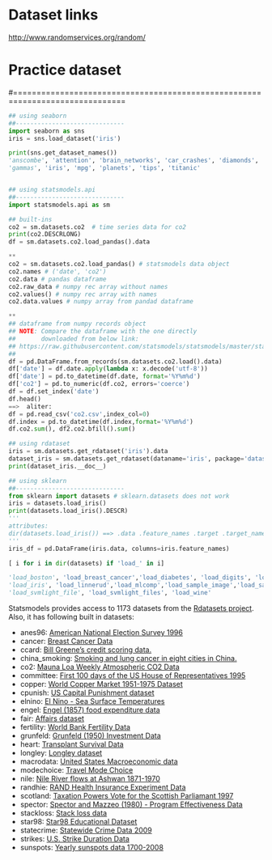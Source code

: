 # Dataset links
http://www.randomservices.org/random/



# Practice dataset
#==============================================================================
```python
## using seaborn
##------------------------------
import seaborn as sns
iris = sns.load_dataset('iris')

print(sns.get_dataset_names())
'anscombe', 'attention', 'brain_networks', 'car_crashes', 'diamonds', 'dots', 'exercise', 'flights', 'fmri', 
'gammas', 'iris', 'mpg', 'planets', 'tips', 'titanic'


## using statsmodels.api
##------------------------------
import statsmodels.api as sm

## built-ins
co2 = sm.datasets.co2  # time series data for co2
print(co2.DESCRLONG)
df = sm.datasets.co2.load_pandas().data

**
co2 = sm.datasets.co2.load_pandas() # statsmodels data object
co2.names # ('date', 'co2')
co2.data # pandas dataframe
co2.raw_data # numpy rec array without names
co2.values() # numpy rec array with names
co2.data.values # numpy array from pandad dataframe

**
## dataframe from numpy records object
## NOTE: Compare the dataframe with the one directly 
##       downloaded from below link:
## https://raw.githubusercontent.com/statsmodels/statsmodels/master/statsmodels/datasets/co2/co2.csv
##
df = pd.DataFrame.from_records(sm.datasets.co2.load().data)
df['date'] = df.date.apply(lambda x: x.decode('utf-8'))
df['date'] = pd.to_datetime(df.date, format='%Y%m%d')
df['co2'] = pd.to_numeric(df.co2, errors='coerce')
df = df.set_index('date')
df.head()
==>  aliter:
df = pd.read_csv('co2.csv',index_col=0)
df.index = pd.to_datetime(df.index,format='%Y%m%d')
df.co2.sum(), df2.co2.bfill().sum()

## using rdataset
iris = sm.datasets.get_rdataset('iris').data
dataset_iris = sm.datasets.get_rdataset(dataname='iris', package='datasets')
print(dataset_iris.__doc__)

## using sklearn
##------------------------------
from sklearn import datasets # sklearn.datasets does not work
iris = datasets.load_iris() 
print(datasets.load_iris().DESCR)
'''
attributes:
dir(datasets.load_iris()) ==> .data .feature_names .target .target_names .filename .DESCR
'''
iris_df = pd.DataFrame(iris.data, columns=iris.feature_names)

[ i for i in dir(datasets) if 'load_' in i]

'load_boston', 'load_breast_cancer','load_diabetes', 'load_digits', 'load_files'
'load_iris', 'load_linnerud','load_mlcomp','load_sample_image','load_sample_images',
'load_svmlight_file', 'load_svmlight_files', 'load_wine'
```
Statsmodels provides access to 1173 datasets from the [Rdatasets project](https://github.com/vincentarelbundock/Rdatasets).
Also, it has following built in datasets:
- anes96:  [American National Election Survey 1996](http://www.statsmodels.org/dev/datasets/generated/anes96.html)
- cancer: [Breast Cancer Data](http://www.statsmodels.org/dev/datasets/generated/cancer.html)
- ccard: [Bill Greene’s credit scoring data.](http://www.statsmodels.org/dev/datasets/generated/ccard.html)
- china_smoking: [Smoking and lung cancer in eight cities in China.](http://www.statsmodels.org/dev/datasets/generated/china_smoking.html)
- co2: [Mauna Loa Weekly Atmospheric CO2 Data](http://www.statsmodels.org/dev/datasets/generated/co2.html)
- committee: [First 100 days of the US House of Representatives 1995](http://www.statsmodels.org/dev/datasets/generated/committee.html)
- copper: [World Copper Market 1951-1975 Dataset](http://www.statsmodels.org/dev/datasets/generated/copper.html)	
- cpunish: [US Capital Punishment dataset](http://www.statsmodels.org/dev/datasets/generated/cpunish.html)
- elnino: [El Nino - Sea Surface Temperatures	](http://www.statsmodels.org/dev/datasets/generated/elnino.html)
- engel: [Engel (1857) food expenditure data](http://www.statsmodels.org/dev/datasets/generated/engel.html)
- fair: [Affairs dataset](http://www.statsmodels.org/dev/datasets/generated/fair.html)
- fertility: [World Bank Fertility Data](http://www.statsmodels.org/dev/datasets/generated/fertility.html)
- grunfeld: [Grunfeld (1950) Investment Data](http://www.statsmodels.org/dev/datasets/generated/grunfeld.html)
- heart: [Transplant Survival Data](http://www.statsmodels.org/dev/datasets/generated/heart.html)
- longley: [Longley dataset](http://www.statsmodels.org/dev/datasets/generated/longley.html)
- macrodata: [United States Macroeconomic data](http://www.statsmodels.org/dev/datasets/generated/macrodata.html)
- modechoice: [Travel Mode Choice](http://www.statsmodels.org/dev/datasets/generated/modechoice.html)
- nile: [Nile River flows at Ashwan 1871-1970](http://www.statsmodels.org/dev/datasets/generated/nile.html)
- randhie: [RAND Health Insurance Experiment Data](http://www.statsmodels.org/dev/datasets/generated/randhie.html)
- scotland: [Taxation Powers Vote for the Scottish Parliamant 1997](http://www.statsmodels.org/dev/datasets/generated/scotland.html)
- spector: [Spector and Mazzeo (1980) - Program Effectiveness Data](http://www.statsmodels.org/dev/datasets/generated/spector.html)
- stackloss: [Stack loss data](http://www.statsmodels.org/dev/datasets/generated/stackloss.html)
- star98: [Star98 Educational Dataset](http://www.statsmodels.org/dev/datasets/generated/star98.html)
- statecrime: [Statewide Crime Data 2009](http://www.statsmodels.org/dev/datasets/generated/statecrime.html)
- strikes: [U.S. Strike Duration Data](http://www.statsmodels.org/dev/datasets/generated/strikes.html)
- sunspots: [Yearly sunspots data 1700-2008](http://www.statsmodels.org/dev/datasets/generated/sunspots.html)
